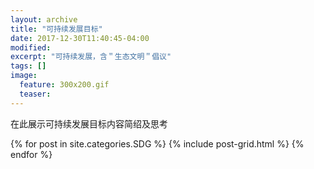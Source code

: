 ```yaml
---
layout: archive
title: "可持续发展目标"
date: 2017-12-30T11:40:45-04:00
modified:
excerpt: "可持续发展，含＂生态文明＂倡议"
tags: []
image: 
  feature: 300x200.gif
  teaser:
---
```


在此展示可持续发展目标内容简绍及思考

<div class="tiles">
{% for post in site.categories.SDG %}
  {% include post-grid.html %}
{% endfor %}
</div><!-- /.tiles 把所有categories 有 SDG 的列出来-->

